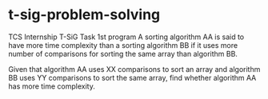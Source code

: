 # t-sig-problem-solving
TCS Internship T-SiG Task 
1st program
A sorting algorithm AA is said to have more time complexity than a sorting algorithm BB if it uses more number of comparisons for sorting the same array than algorithm BB.

Given that algorithm AA uses XX comparisons to sort an array and algorithm BB uses YY comparisons to sort the same array, find whether algorithm AA has more time complexity.
